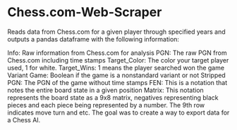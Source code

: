 # Chess.com-Web-Scraper
Reads data from Chess.com for a given player through specified years and outputs a pandas dataframe with the following information:

Info: Raw information from Chess.com for analysis
PGN: The raw PGN from Chess.com including time  stamps
Target_Color: The color your target player used, 1 for white.
Target_Wins: 1 means the player searched won the game
Variant Game: Boolean if the game is a  nonstandard variant or not
Stripped PGN: The PGN of the game without time stamps
FEN: This is a notation that notes the entire board state in a given position
Matrix: This notation represents the board  state as a 9x8 matrix, negatives representing black pieces and each piece being represented by a number. The 9th row indicates move turn and etc. The goal was to create a way to export data for a Chess AI.
